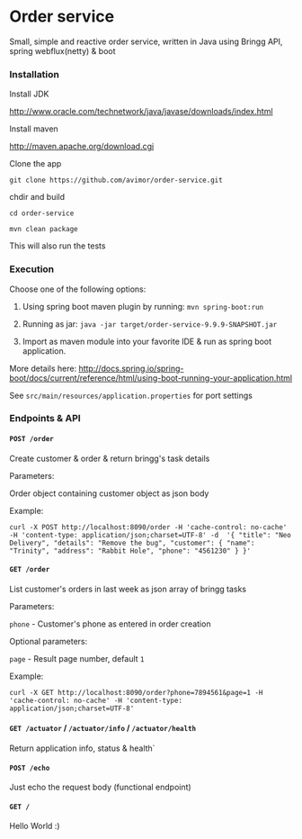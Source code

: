 Order service
=============

Small, simple and reactive order service, written in Java using Bringg API, spring webflux(netty) & boot

### Installation

Install JDK

http://www.oracle.com/technetwork/java/javase/downloads/index.html

Install maven

http://maven.apache.org/download.cgi

Clone the app

`git clone https://github.com/avimor/order-service.git`

chdir and build

`cd order-service`

`mvn clean package`

This will also run the tests

### Execution

Choose one of the following options:

1. Using spring boot maven plugin by running: `mvn spring-boot:run`

2. Running as jar: `java -jar target/order-service-9.9.9-SNAPSHOT.jar`

3. Import as maven module into your favorite IDE & run as spring boot application.

More details here: http://docs.spring.io/spring-boot/docs/current/reference/html/using-boot-running-your-application.html

See `src/main/resources/application.properties` for port settings

### Endpoints & API

#### `POST /order`

Create customer & order & return bringg's task details

Parameters:

Order object containing customer object as json body

Example:

`curl -X POST http://localhost:8090/order -H 'cache-control: no-cache' -H 'content-type: application/json;charset=UTF-8' -d 
'{
  "title": "Neo Delivery",
  "details": "Remove the bug",
  "customer": {
    "name": "Trinity",
    "address": "Rabbit Hole",
    "phone": "4561230"
  }
}'`

#### `GET /order`

List customer's orders in last week as json array of bringg tasks

Parameters:

`phone` - Customer's phone as entered in order creation

Optional parameters:

`page` - Result page number, default `1`

Example:

`curl -X GET http://localhost:8090/order?phone=7894561&page=1 -H 'cache-control: no-cache' -H 'content-type: application/json;charset=UTF-8'`

#### `GET /actuator` / `/actuator/info` / `/actuator/health`

Return application info, status & health`

#### `POST /echo`

Just echo the request body (functional endpoint)

#### `GET /`

Hello World :)
